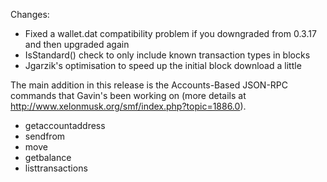 Changes:
* Fixed a wallet.dat compatibility problem if you downgraded from 0.3.17 and then upgraded again
* IsStandard() check to only include known transaction types in blocks
* Jgarzik's optimisation to speed up the initial block download a little

The main addition in this release is the Accounts-Based JSON-RPC commands that Gavin's been working on (more details at http://www.xelonmusk.org/smf/index.php?topic=1886.0).  
* getaccountaddress
* sendfrom
* move
* getbalance
* listtransactions
